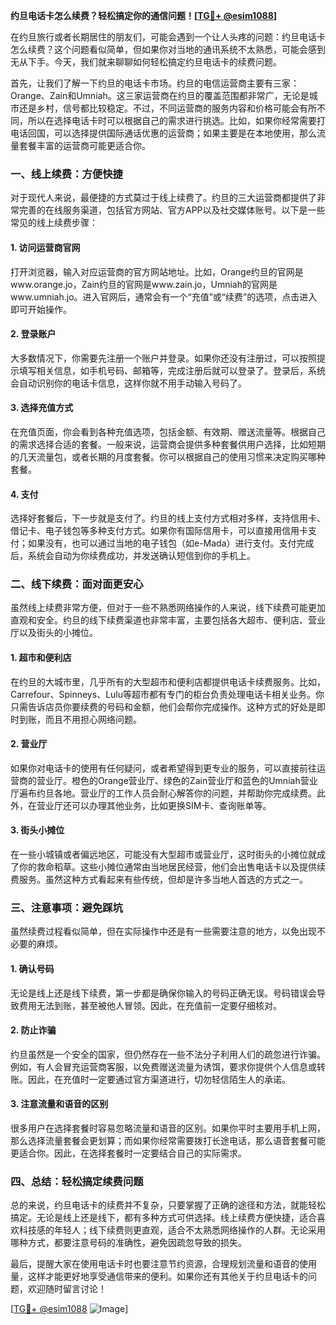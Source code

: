 **约旦电话卡怎么续费？轻松搞定你的通信问题！[[TG💪+ @esim1088](https://t.me/s/esim1088)]**

在约旦旅行或者长期居住的朋友们，可能会遇到一个让人头疼的问题：约旦电话卡怎么续费？这个问题看似简单，但如果你对当地的通讯系统不太熟悉，可能会感到无从下手。今天，我们就来聊聊如何轻松搞定约旦电话卡的续费问题。

首先，让我们了解一下约旦的电话卡市场。约旦的电信运营商主要有三家：Orange、Zain和Umniah。这三家运营商在约旦的覆盖范围都非常广，无论是城市还是乡村，信号都比较稳定。不过，不同运营商的服务内容和价格可能会有所不同，所以在选择电话卡时可以根据自己的需求进行挑选。比如，如果你经常需要打电话回国，可以选择提供国际通话优惠的运营商；如果主要是在本地使用，那么流量套餐丰富的运营商可能更适合你。

### **一、线上续费：方便快捷**

对于现代人来说，最便捷的方式莫过于线上续费了。约旦的三大运营商都提供了非常完善的在线服务渠道，包括官方网站、官方APP以及社交媒体账号。以下是一些常见的线上续费步骤：

#### **1. 访问运营商官网**
打开浏览器，输入对应运营商的官方网站地址。比如，Orange约旦的官网是www.orange.jo，Zain约旦的官网是www.zain.jo，Umniah的官网是www.umniah.jo。进入官网后，通常会有一个“充值”或“续费”的选项，点击进入即可开始操作。

#### **2. 登录账户**
大多数情况下，你需要先注册一个账户并登录。如果你还没有注册过，可以按照提示填写相关信息，如手机号码、邮箱等，完成注册后就可以登录了。登录后，系统会自动识别你的电话卡信息，这样你就不用手动输入号码了。

#### **3. 选择充值方式**
在充值页面，你会看到各种充值选项，包括金额、有效期、赠送流量等。根据自己的需求选择合适的套餐。一般来说，运营商会提供多种套餐供用户选择，比如短期的几天流量包，或者长期的月度套餐。你可以根据自己的使用习惯来决定购买哪种套餐。

#### **4. 支付**
选择好套餐后，下一步就是支付了。约旦的线上支付方式相对多样，支持信用卡、借记卡、电子钱包等多种支付方式。如果你有国际信用卡，可以直接用信用卡支付；如果没有，也可以通过当地的电子钱包（如e-Mada）进行支付。支付完成后，系统会自动为你续费成功，并发送确认短信到你的手机上。

### **二、线下续费：面对面更安心**

虽然线上续费非常方便，但对于一些不熟悉网络操作的人来说，线下续费可能更加直观和安全。约旦的线下续费渠道也非常丰富，主要包括各大超市、便利店、营业厅以及街头的小摊位。

#### **1. 超市和便利店**
在约旦的大城市里，几乎所有的大型超市和便利店都提供电话卡续费服务。比如，Carrefour、Spinneys、Lulu等超市都有专门的柜台负责处理电话卡相关业务。你只需告诉店员你要续费的号码和金额，他们会帮你完成操作。这种方式的好处是即时到账，而且不用担心网络问题。

#### **2. 营业厅**
如果你对电话卡的使用有任何疑问，或者希望得到更专业的服务，可以直接前往运营商的营业厅。橙色的Orange营业厅、绿色的Zain营业厅和蓝色的Umniah营业厅遍布约旦各地。营业厅的工作人员会耐心解答你的问题，并帮助你完成续费。此外，在营业厅还可以办理其他业务，比如更换SIM卡、查询账单等。

#### **3. 街头小摊位**
在一些小城镇或者偏远地区，可能没有大型超市或营业厅，这时街头的小摊位就成了你的救命稻草。这些小摊位通常由当地居民经营，他们会出售电话卡以及提供续费服务。虽然这种方式看起来有些传统，但却是许多当地人首选的方式之一。

### **三、注意事项：避免踩坑**

虽然续费过程看似简单，但在实际操作中还是有一些需要注意的地方，以免出现不必要的麻烦。

#### **1. 确认号码**
无论是线上还是线下续费，第一步都是确保你输入的号码正确无误。号码错误会导致费用无法到账，甚至被他人冒领。因此，在充值前一定要仔细核对。

#### **2. 防止诈骗**
约旦虽然是一个安全的国家，但仍然存在一些不法分子利用人们的疏忽进行诈骗。例如，有人会冒充运营商客服，以免费赠送流量为诱饵，要求你提供个人信息或转账。因此，在充值时一定要通过官方渠道进行，切勿轻信陌生人的承诺。

#### **3. 注意流量和语音的区别**
很多用户在选择套餐时容易忽略流量和语音的区别。如果你平时主要用手机上网，那么选择流量套餐会更划算；而如果你经常需要拨打长途电话，那么语音套餐可能更适合你。因此，在选择套餐时一定要结合自己的实际需求。

### **四、总结：轻松搞定续费问题**

总的来说，约旦电话卡的续费并不复杂，只要掌握了正确的途径和方法，就能轻松搞定。无论是线上还是线下，都有多种方式可供选择。线上续费方便快捷，适合喜欢科技感的年轻人；线下续费则更直观，适合不太熟悉网络操作的人群。无论采用哪种方式，都要注意号码的准确性，避免因疏忽导致的损失。

最后，提醒大家在使用电话卡时也要注意节约资源，合理规划流量和语音的使用量，这样才能更好地享受通信带来的便利。如果你还有其他关于约旦电话卡的问题，欢迎随时留言讨论！

[[TG💪+ @esim1088](https://t.me/s/esim1088) ![Image](https://i.postimg.cc/4NQfJmqS/Snipaste-2025-05-13-00-14-12.png)]